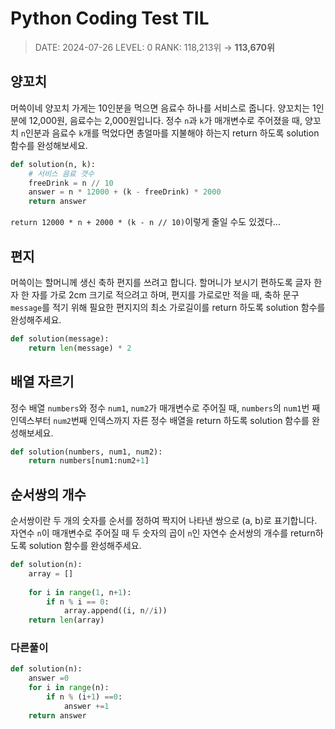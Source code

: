 #  Python Coding Test TIL
> DATE: 2024-07-26
LEVEL: 0
RANK: 118,213위 → **113,670위**


## 양꼬치
머쓱이네 양꼬치 가게는 10인분을 먹으면 음료수 하나를 서비스로 줍니다. 
양꼬치는 1인분에 12,000원, 음료수는 2,000원입니다. 
정수 `n`과 `k`가 매개변수로 주어졌을 때, 양꼬치 `n`인분과 음료수 `k`개를 먹었다면 
총얼마를 지불해야 하는지 return 하도록 solution 함수를 완성해보세요.
```python
def solution(n, k):
    # 서비스 음료 갯수
    freeDrink = n // 10    
    answer = n * 12000 + (k - freeDrink) * 2000
    return answer
```
`return 12000 * n + 2000 * (k - n // 10)`이렇게 줄일 수도 있겠다... 

## 편지
머쓱이는 할머니께 생신 축하 편지를 쓰려고 합니다. 할머니가 보시기 편하도록 글자 한 자 한 자를 가로 2cm 크기로 적으려고 하며, 편지를 가로로만 적을 때, 축하 문구 `message`를 적기 위해 필요한 편지지의 최소 가로길이를 return 하도록 solution 함수를 완성해주세요.
```python
def solution(message):
    return len(message) * 2
```

## 배열 자르기
정수 배열 `numbers`와 정수 `num1`, `num2`가 매개변수로 주어질 때, `numbers`의 `num1`번 째 인덱스부터 `num2`번째 인덱스까지 자른 정수 배열을 return 하도록 solution 함수를 완성해보세요.
```python
def solution(numbers, num1, num2):
    return numbers[num1:num2+1]
```

## 순서쌍의 개수
순서쌍이란 두 개의 숫자를 순서를 정하여 짝지어 나타낸 쌍으로 (a, b)로 표기합니다. 자연수 `n`이 매개변수로 주어질 때 두 숫자의 곱이 `n`인 자연수 순서쌍의 개수를 return하도록 solution 함수를 완성해주세요.
```python
def solution(n):
    array = []
    
    for i in range(1, n+1):
        if n % i == 0:
            array.append((i, n//i))
    return len(array)
```

### 다른풀이
```python
def solution(n):
    answer =0 
    for i in range(n):
        if n % (i+1) ==0:
            answer +=1
    return answer
```
